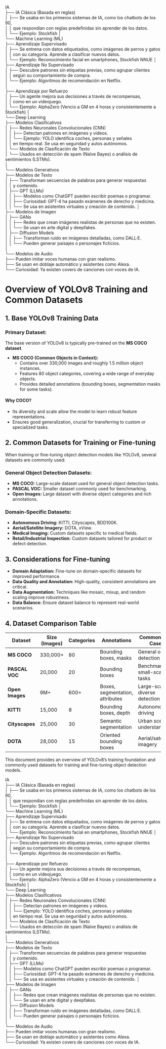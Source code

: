 
IA  
├── IA Clásica (Basada en reglas)  
│   ├── Se usaba en los primeros sistemas de IA, como los chatbots de los 90,  
│   │   que respondían con reglas predefinidas sin aprender de los datos.  
│   └── Ejemplo: Stockfish
│  
└── Machine Learning (ML)  
    ├── Aprendizaje Supervisado  
    │   ├── Se entrena con datos etiquetados, como imágenes de perros y gatos  
    │   │   con su categoría. Aprende a clasificar nuevos datos.  
    │   └── Ejemplo: Reconocimiento facial en smartphones, Stockfish NNUE
    │  
    ├── Aprendizaje No Supervisado  
    │   ├── Descubre patrones sin etiquetas previas, como agrupar clientes  
    │   │   según su comportamiento de compra.  
    │   └── Ejemplo: Algoritmos de recomendación en Netflix.  
    │  
    ├── Aprendizaje por Refuerzo  
    │   ├── Un agente mejora sus decisiones a través de recompensas,  
    │   │   como en un videojuego.  
    │   └── Ejemplo: AlphaZero (Vencio a GM en 4 horas y consistentemente a Stockfish)
    │  
    └── Deep Learning  
        ├── Modelos Clasificativos  
        │   ├── Redes Neuronales Convolucionales (CNN)  
        │   │   ├── Detectan patrones en imágenes y videos.  
        │   │   └── Ejemplo: YOLO identifica coches, personas y señales  
        │   │       en tiempo real. Se usa en seguridad y autos autónomos.  
        │   └── Modelos de Clasificación de Texto  
        │       └── Usados en detección de spam (Naïve Bayes) o análisis de sentimientos (LSTMs).  
        │  
        └── Modelos Generativos  
            ├── Modelos de Texto  
            │   ├── Transforman secuencias de palabras para generar respuestas  
            │   │   y contenido.  
            │   ├── GPT (LLMs)  
            │   │   ├── Modelos como ChatGPT pueden escribir poemas o programar.  
            │   │   ├── Curiosidad: GPT-4 ha pasado exámenes de derecho y medicina.  
            │   │   └── Se usa en asistentes virtuales y creación de contenido. 
            │  
            ├── Modelos de Imagen  
            │   ├── GANs  
            │   │   ├── Redes que crean imágenes realistas de personas que no existen.  
            │   │   └── Se usan en arte digital y deepfakes.  
            │   ├── Diffusion Models  
            │   │   ├── Transforman ruido en imágenes detalladas, como DALL·E.  
            │   │   └── Pueden generar paisajes o personajes ficticios.  
            │  
            └── Modelos de Audio  
                ├── Pueden imitar voces humanas con gran realismo.  
                ├── Se usan en doblaje automático y asistentes como Alexa.  
                └── Curiosidad: Ya existen covers de canciones con voces de IA.  



# Overview of YOLOv8 Training and Common Datasets

## 1. Base YOLOv8 Training Data

### Primary Dataset:
The base version of YOLOv8 is typically pre-trained on the **MS COCO dataset**.

- **MS COCO (Common Objects in Context):**
  - Contains over 330,000 images and roughly 1.5 million object instances.
  - Features 80 object categories, covering a wide range of everyday objects.
  - Provides detailed annotations (bounding boxes, segmentation masks for some tasks).

#### Why COCO?
- Its diversity and scale allow the model to learn robust feature representations.
- Ensures good generalization, crucial for transferring to custom or specialized tasks.

## 2. Common Datasets for Training or Fine-tuning

When training or fine-tuning object detection models like YOLOv8, several datasets are commonly used:

### General Object Detection Datasets:
- **MS COCO:** Large-scale dataset used for general object detection tasks.
- **PASCAL VOC:** Smaller dataset commonly used for benchmarking.
- **Open Images:** Large dataset with diverse object categories and rich annotations.

### Domain-Specific Datasets:
- **Autonomous Driving:** KITTI, Cityscapes, BDD100K.
- **Aerial/Satellite Imagery:** DOTA, xView.
- **Medical Imaging:** Custom datasets specific to medical fields.
- **Retail/Industrial Inspection:** Custom datasets tailored for product or defect detection.

## 3. Considerations for Fine-tuning

- **Domain Adaptation:** Fine-tune on domain-specific datasets for improved performance.
- **Data Quality and Annotation:** High-quality, consistent annotations are critical.
- **Data Augmentation:** Techniques like mosaic, mixup, and random scaling improve robustness.
- **Data Balance:** Ensure dataset balance to represent real-world scenarios.

## 4. Dataset Comparison Table

| Dataset        | Size (Images) | Categories | Annotations          | Common Use Case          |
|---------------|-------------|------------|----------------------|--------------------------|
| **MS COCO**   | 330,000+    | 80         | Bounding boxes, masks | General object detection |
| **PASCAL VOC**| 20,000      | 20         | Bounding boxes        | Benchmarking, small-scale tasks |
| **Open Images** | 9M+       | 600+       | Boxes, segmentation, attributes | Large-scale diverse detection |
| **KITTI**     | 15,000      | 8          | Bounding boxes, depth | Autonomous driving       |
| **Cityscapes**| 25,000      | 30         | Semantic segmentation | Urban scene understanding |
| **DOTA**      | 28,000      | 15         | Oriented bounding boxes | Aerial/satellite imagery |

This document provides an overview of YOLOv8’s training foundation and commonly used datasets for training and fine-tuning object detection models.


IA  
├── IA Clásica (Basada en reglas)  
│   ├── Se usaba en los primeros sistemas de IA, como los chatbots de los 90,  
│   │   que respondían con reglas predefinidas sin aprender de los datos.  
│   └── Ejemplo: Stockfish
│  
└── Machine Learning (ML)  
    ├── Aprendizaje Supervisado  
    │   ├── Se entrena con datos etiquetados, como imágenes de perros y gatos  
    │   │   con su categoría. Aprende a clasificar nuevos datos.  
    │   └── Ejemplo: Reconocimiento facial en smartphones, Stockfish NNUE
    │  
    ├── Aprendizaje No Supervisado  
    │   ├── Descubre patrones sin etiquetas previas, como agrupar clientes  
    │   │   según su comportamiento de compra.  
    │   └── Ejemplo: Algoritmos de recomendación en Netflix.  
    │  
    ├── Aprendizaje por Refuerzo  
    │   ├── Un agente mejora sus decisiones a través de recompensas,  
    │   │   como en un videojuego.  
    │   └── Ejemplo: AlphaZero (Vencio a GM en 4 horas y consistentemente a Stockfish)
    │  
    └── Deep Learning  
        ├── Modelos Clasificativos  
        │   ├── Redes Neuronales Convolucionales (CNN)  
        │   │   ├── Detectan patrones en imágenes y videos.  
        │   │   └── Ejemplo: YOLO identifica coches, personas y señales  
        │   │       en tiempo real. Se usa en seguridad y autos autónomos.  
        │   └── Modelos de Clasificación de Texto  
        │       └── Usados en detección de spam (Naïve Bayes) o análisis de sentimientos (LSTMs).  
        │  
        └── Modelos Generativos  
            ├── Modelos de Texto  
            │   ├── Transforman secuencias de palabras para generar respuestas  
            │   │   y contenido.  
            │   ├── GPT (LLMs)  
            │   │   ├── Modelos como ChatGPT pueden escribir poemas o programar.  
            │   │   ├── Curiosidad: GPT-4 ha pasado exámenes de derecho y medicina.  
            │   │   └── Se usa en asistentes virtuales y creación de contenido. 
            │  
            ├── Modelos de Imagen  
            │   ├── GANs  
            │   │   ├── Redes que crean imágenes realistas de personas que no existen.  
            │   │   └── Se usan en arte digital y deepfakes.  
            │   ├── Diffusion Models  
            │   │   ├── Transforman ruido en imágenes detalladas, como DALL·E.  
            │   │   └── Pueden generar paisajes o personajes ficticios.  
            │  
            └── Modelos de Audio  
                ├── Pueden imitar voces humanas con gran realismo.  
                ├── Se usan en doblaje automático y asistentes como Alexa.  
                └── Curiosidad: Ya existen covers de canciones con voces de IA.  

